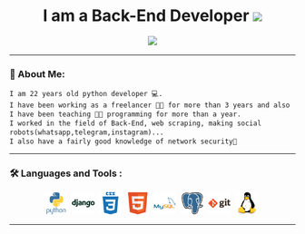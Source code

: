 # <div align="center">I am a Back-End Developer <img src="https://media.giphy.com/media/WUlplcMpOCEmTGBtBW/giphy.gif" width="30"></div>

<div align="center">
  <img src="https://media.giphy.com/media/6xpBQeimnN5QKT29oQ/giphy.gif"/>
</div>

---

### :man: About Me:
```
I am 22 years old python developer 💻.
I have been working as a freelancer 👨‍💻 for more than 3 years and also I have been teaching 👨‍🏫 programming for more than a year.
I worked in the field of Back-End, web scraping, making social robots(whatsapp,telegram,instagram)...
I also have a fairly good knowledge of network security🔐
```

---
### :hammer_and_wrench: Languages and Tools :

<div align="center">
  <img src="https://github.com/devicons/devicon/blob/master/icons/python/python-original-wordmark.svg" title="python" alt="python" width="40" height="40"/>&nbsp;
  <img src="https://github.com/devicons/devicon/blob/master/icons/django/django-plain-wordmark.svg" title="django" alt="django" width="40" height="40"/>&nbsp;
  <img src="https://github.com/devicons/devicon/blob/master/icons/css3/css3-plain-wordmark.svg"  title="CSS3" alt="CSS" width="40" height="40"/>&nbsp;
  <img src="https://github.com/devicons/devicon/blob/master/icons/html5/html5-original.svg" title="HTML5" alt="HTML" width="40" height="40"/>&nbsp;
  <img src="https://github.com/devicons/devicon/blob/master/icons/mysql/mysql-original-wordmark.svg" title="MySQLa"  alt="MySQL" width="40" height="40"/>&nbsp;
  <img src="https://github.com/devicons/devicon/blob/master/icons/postgresql/postgresql-original.svg" title="postgresql"  alt="postgresql" width="40" height="40"/>&nbsp;
  <img src="https://github.com/devicons/devicon/blob/master/icons/git/git-original-wordmark.svg" title="Git" **alt="Git" width="40" height="40"/>&nbsp;
  <img src="https://github.com/devicons/devicon/blob/master/icons/linux/linux-original.svg" title="linux" **alt="linux" width="40" height="40"/>&nbsp;
  
  
</div>

---
